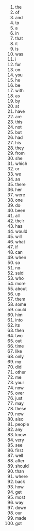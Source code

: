 
1. the
2. of
3. and
4. to
5. a
6. in
7. that
8. it
9. is
10. was
11. i
12. for
13. on
14. you
15. he
16. be
17. with
18. as
19. by
20. at
21. have
22. are
23. this
24. not
25. but
26. had
27. his
28. they
29. from
30. she
31. which
32. or
33. we
34. an
35. there
36. her
37. were
38. one
39. do
40. been
41. all
42. their
43. has
44. would
45. will
46. what
47. if
48. can
49. when
50. so
51. no
52. said
53. who
54. more
55. about
56. up
57. them
58. some
59. could
60. him
61. into
62. its
63. then
64. two
65. out
66. time
67. like
68. only
69. my
70. did
71. other
72. me
73. your
74. now
75. over
76. just
77. may
78. these
79. new
80. also
81. people
82. any
83. know
84. very
85. see
86. first
87. well
88. after
89. should
90. than
91. where
92. back
93. how
94. get
95. most
96. way
97. down
98. our
99. made
100. got